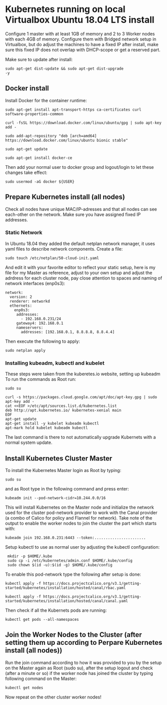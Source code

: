 # Kubernetes running on local Virtualbox Ubuntu 18.04 LTS install 
Configure 1 master with at least 1GB of memory and 2 to 3 Worker nodes with each 4GB of memory. Configure them with Bridged network setup in Virtualbox, but do adjust the machines to have a fixed IP after install, make sure this fixed IP does not overlap with DHCP-scope or get a reserved part.

Make sure to update after install:

<code>sudo apt-get dist-update && sudo apt-get dist-upgrade -y</code>

## Docker install
Install Docker for the container runtime:

```
sudo apt-get install apt-transport-https ca-certificates curl software-properties-common

curl -fsSL https://download.docker.com/linux/ubuntu/gpg | sudo apt-key add -

sudo add-apt-repository "deb [arch=amd64] https://download.docker.com/linux/ubuntu bionic stable"

sudo apt-get update

sudo apt-get install docker-ce

```

Then add your normal user to docker group and logout/login to let these changes take effect:

```
sudo usermod -aG docker ${USER}

```

## Prepare Kubernetes install (all nodes)
Check all nodes have unique MAC/IP-adresses and that all nodes can see each-other on the network. Make sure you have assigned fixed IP addresses.

### Static Network
In Ubuntu 18.04 they added the default netplan network manager, it uses yaml files to describe network components. 
Create a file: 
```
sudo touch /etc/netplan/50-cloud-init.yaml 
```
And edit it with your favorite editor to reflect your static setup, here is my file for my Master as reference, adjust to your own setup and adjust the adrdress for each cluster node, pay close attention to spaces and naming of network interfaces (enp0s3):
```
network:
  version: 2
  renderer: networkd
  ethernets:
    enp0s3:
     addresses:
       - 192.168.0.231/24
     gateway4: 192.168.0.1
     nameservers:
       addresses: [192.168.0.1, 8.8.8.8, 8.8.4.4]
```
Then execute the following to apply:
```
sudo netplan apply
```
### Installing kubeadm, kubectl and kubelet
These steps were taken from the kuberetes.io website, setting up kubeadm
To run the commands as Root run:
```
sudo su
```
```
curl -s https://packages.cloud.google.com/apt/doc/apt-key.gpg | sudo apt-key add -
cat <<EOF >/etc/apt/sources.list.d/kubernetes.list
deb http://apt.kubernetes.io/ kubernetes-xenial main
EOF
apt-get update
apt-get install -y kubelet kubeadm kubectl
apt-mark hold kubelet kubeadm kubectl
```
The last command is there to not automatically upgrade Kubernets with a normal system update.


## Install Kubernetes Cluster Master
To install the Kubernetes Master login as Root by typing:
```
sudo su
```
and as Root type in the following command and press enter:
```
kubeadm init --pod-network-cidr=10.244.0.0/16
```

This will install Kubernetes on the Master node and initialize the network used for the cluster pod-network provider to work with the Canal provider (a combo of Calico for policy and Flannel for network).
Take note of the output to enable the worker nodes to join the cluster the part which starts with:
```
kubeadm join 192.168.0.231:6443 --token:.......................
```

Setup kubectl to use as normal user by adjusting the kubectl configuration:
```
 mkdir -p $HOME/.kube
 sudo cp -i /etc/kubernetes/admin.conf $HOME/.kube/config
 sudo chown $(id -u):$(id -g) $HOME/.kube/config
```

To enable this pod-network type the following after setup is done:
```
kubectl apply -f https://docs.projectcalico.org/v3.1/getting-started/kubernetes/installation/hosted/canal/rbac.yaml
```
```
kubectl apply -f https://docs.projectcalico.org/v3.1/getting-started/kubernetes/installation/hosted/canal/canal.yaml
```
Then check if all the Kubernets pods are running:
```
kubectl get pods --all-namespaces
```

## Join the Worker Nodes to the Cluster (after setting them up according to Perpare Kubernetes install (all nodes))
Run the join command according to how it was provided to you by the setup on the Master again as Root (sudo su), after the setup logout and check (after a minute or so) if the worker node has joined the cluster by typing following command on the Master:
```
kubectl get nodes
```

Now repeat on the other cluster worker nodes!

